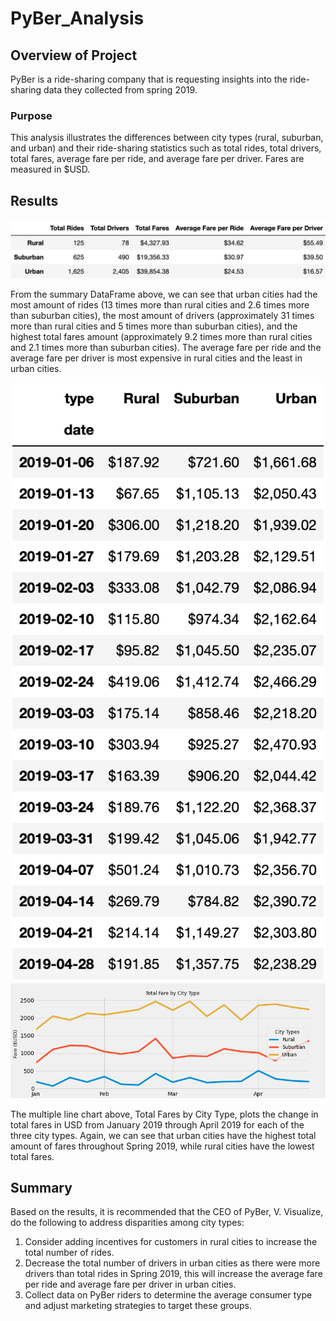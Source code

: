 # PyBer_Analysis

## Overview of Project
PyBer is a ride-sharing company that is requesting insights into the ride-sharing data they collected from spring 2019.

### Purpose
This analysis illustrates the differences between city types (rural, suburban, and urban) and their ride-sharing statistics such as total rides, total drivers, total fares, average fare per ride, and average fare per driver. Fares are measured in $USD.

## Results
![PyBer summary](https://github.com/mschimmy/PyBer_Analysis/blob/main/Resources/PyBer_summary_df.png)

From the summary DataFrame above, we can see that urban cities had the most amount of rides (13 times more than rural cities and 2.6 times more than suburban cities), the most amount of drivers (approximately 31 times more than rural cities and 5 times more than suburban cities), and the highest total fares amount (approximately 9.2 times more than rural cities and 2.1 times more than suburban cities). The average fare per ride and the average fare per driver is most expensive in rural cities and the least in urban cities.


![PyBer Spring 2019 data](https://github.com/mschimmy/PyBer_Analysis/blob/main/Resources/spring_2019_fares_by_week_df.png)
![PyBer Spring 2019 chart](https://github.com/mschimmy/PyBer_Analysis/blob/main/analysis/Total_Fare_by_city_Type.png)

The multiple line chart above, Total Fares by City Type, plots the change in total fares in USD from January 2019 through April 2019 for each of the three city types. Again, we can see that urban cities have the highest total amount of fares throughout Spring 2019, while rural cities have the lowest total fares.

## Summary
Based on the results, it is recommended that the CEO of PyBer, V. Visualize, do the following to address disparities among city types:
1. Consider adding incentives for customers in rural cities to increase the total number of rides.
2. Decrease the total number of drivers in urban cities as there were more drivers than total rides in Spring 2019, this will increase the average fare per ride and average fare per driver in urban cities.
3. Collect data on PyBer riders to determine the average consumer type and adjust marketing strategies to target these groups.
